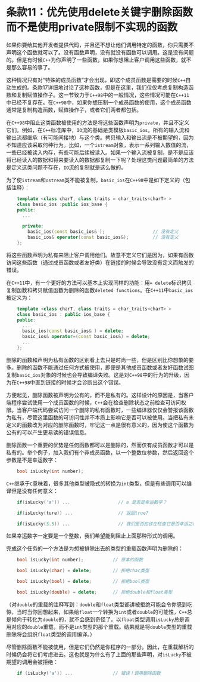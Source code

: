 条款11：优先使用delete关键字删除函数而不是使用private限制不实现的函数
=========================
如果你要给其他开发者提供代码，并且还不想让他们调用特定的函数，你只需要不声明这个函数就可以了。没有函数声明，没有就没有函数可以调用。这是没有问题的。但是有时候`C++`为你声明了一些函数，如果你想阻止客户调用这些函数，就不是那么容易的事了。

这种情况只有对“特殊的成员函数”才会出现，即这个成员函数是需要的时候`C++`自动生成的。条款17详细地讨论了这种函数，但是在这里，我们仅仅考虑复制构造函数和复制赋值操作子。这一节致力于`C++98`中的一般情况，这些情况可能在`C++11`中已经不复存在。在`C++98`中，如果你想压制一个成员函数的使用，这个成员函数通常是复制构造函数，赋值操作子，或者它们两者都包括。

在`C++98`中阻止这类函数被使用的方法是将这些函数声明为`private`，并且不定义它们。例如，在`C++`标准库中，`IO`流的基础是类模板`basic_ios`。所有的输入流和输出流都继承（有可能间接地）与这个类。拷贝输入和输出流是不被期望的，因为不知道应该采取何种行为。比如，一个`istream`对象，表示一系列输入数值的流，一些已经被读入内存，有些可能后续被读入。如果一个输入流被复制，是不是应该将已经读入的数据和将来要读入的数据都复制一下呢？处理这类问题最简单的方法是定义这类问题不存在，`IO`流的复制就是这么做的。

为了使`istream`和`ostream`类不能被复制，`basic_ios`在`C++98`中是如下定义的（包括注释）：
```cpp
	template <class charT, class traits = char_traits<charT> >
	class basic_ios :public ios_base {
	public:
	  ...

	  private:
	    basic_ios(const basic_ios& );                  // 没有定义
	    basic_ios& operator(const basic_ios&);         // 没有定义
    };
```
将这些函数声明为私有来阻止客户调用他们。故意不定义它们是因为，如果有函数访问这些函数（通过成员函数或者友好类）在链接的时候会导致没有定义而触发的错误。

在`C++11`中，有一个更好的方法可以基本上实现同样的功能：用`= delete`标识拷贝复制函数和拷贝赋值函数为删除的函数`deleted functions`。在`C++11`中`basic_ios`被定义为：
```cpp
	template <class charT, class traits = char_traits<charT> >
	class basic_ios : public ios_base {
	public:
	  ...
	  basic_ios(const basic_ios& ) = delete;
	  basic_ios& operator=(const basic_ios&) = delete;
	  ...
    };
```
删除的函数和声明为私有函数的区别看上去只是时尚一些，但是区别比你想象的要多。删除的函数不能通过任何方式被使用，即便是其他成员函数或者友好函数试图复制`basic_ios`对象的时候也会导致编译失败。这是对`C++98`中的行为的升级，因为在`C++98`中直到链接的时候才会诊断出这个错误。

方便起见，删除函数被声明为公有的，而不是私有的。这样设计的原因是，当客户端程序尝试使用一个成员函数的时候，`C++`会在检查删除状态之前检查可访问权限。当客户端代码尝试访问一个删除的私有函数时，一些编译器仅仅会警报该函数为私有，尽管这里函数的可访问性并不本质上影响它是否可以被使用。当把私有未定义的函数改为对应的删除函数时，牢记这一点是很有意义的，因为使这个函数为公有的可以产生更易读的错误信息。

删除函数一个重要的优势是任何函数都可以是删除的，然而仅有成员函数才可以是私有的。举个例子，加入我们有个非成员函数，以一个整数位参数，然后返回这个参数是不是幸运数字：
```cpp
	bool isLucky(int number);
```
`C++`继承于`C`意味着，很多其他类型被隐式的转换为`int`类型，但是有些调用可以编译但是没有任何意义：
```cpp
	if(isLucky('a')) ...                  // a 是否是幸运数字？

	if(isLucky(ture)) ...                 // 返回true?

	if(isLucky(3.5)) ...                  // 我们是否应该在检查它是否幸运之前裁剪为3？
```
如果幸运数字一定要是一个整数，我们希望能到阻止上面那种形式的调用。

完成这个任务的一个方法是为想被排除出去的类型的重载函数声明为删除的：
```cpp
	bool isLucky(int number);           // 原本的函数

	bool isLucky(char) = delete;        // 拒绝char类型

	bool isLucky(bool) = delete;        // 拒绝bool类型

	bool isLucky(double) = delete;      // 拒绝double和float类型
```
（对`double`的重载的注释写到：`double`和`float`类型都讲被拒绝可能会令你感到吃惊，当时当你回想起来，如果给`float`一个转换为`int`或者`double`的可能性，`C++`总是倾向于转化为`double`的，就不会感到奇怪了。以`float`类型调用`isLucky`总是调用对应的`double`重载，而不是`int`类型的那个重载。结果就是将`double`类型的重载删除将会组织`float`类型的调用编译。）

尽管删除函数不能被使用，但是它们仍然是你程序的一部分。因此，在重载解析的时候仍会将它们考虑进去。这也就是为什么有了上面的那些声明，对`isLucky`不被期望的调用会被拒绝：
```cpp	
	if (isLucky('a')) ...               // 错误！调用删除函数
```